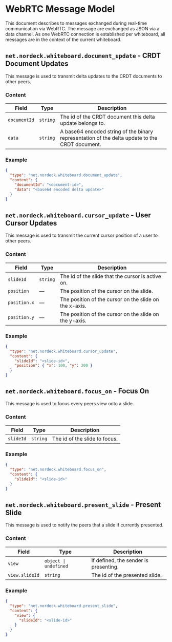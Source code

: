 # WebRTC Message Model

This document describes to messages exchanged during real-time communication via WebRTC.
The message are exchanged as JSON via a data channel.
As one WebRTC connection is established per whiteboard, all messages are in the context of the current whiteboard.

## `net.nordeck.whiteboard.document_update` - CRDT Document Updates

This message is used to transmit delta updates to the CRDT documents to other peers.

### Content

| Field        | Type     | Description                                                                                    |
| ------------ | -------- | ---------------------------------------------------------------------------------------------- |
| `documentId` | `string` | The id of the CRDT document this delta update belongs to.                                      |
| `data`       | `string` | A base64 encoded string of the binary representation of the delta update to the CRDT document. |

### Example

```json
{
  "type": "net.nordeck.whiteboard.document_update",
  "content": {
    "documentId": "<document-id>",
    "data": "<base64 encoded delta update>"
  }
}
```

## `net.nordeck.whiteboard.cursor_update` - User Cursor Updates

This message is used to transmit the current cursor position of a user to other peers.

### Content

| Field        | Type     | Description                                            |
| ------------ | -------- | ------------------------------------------------------ |
| `slideId`    | `string` | The id of the slide that the cursor is active on.      |
| `position`   | ––       | The position of the cursor on the slide.               |
| `position.x` | ––       | The position of the cursor on the slide on the x-axis. |
| `position.y` | ––       | The position of the cursor on the slide on the y-axis. |

### Example

```json
{
  "type": "net.nordeck.whiteboard.cursor_update",
  "content": {
    "slideId": "<slide-id>",
    "position": { "x": 100, "y": 200 }
  }
}
```

## `net.nordeck.whiteboard.focus_on` - Focus On

This message is used to focus every peers view onto a slide.

### Content

| Field     | Type     | Description                   |
| --------- | -------- | ----------------------------- |
| `slideId` | `string` | The id of the slide to focus. |

### Example

```json
{
  "type": "net.nordeck.whiteboard.focus_on",
  "content": {
    "slideId": "<slide-id>"
  }
}
```

## `net.nordeck.whiteboard.present_slide` - Present Slide

This message is used to notify the peers that a slide if currently presented.

### Content

| Field          | Type                  | Description                           |
| -------------- | --------------------- | ------------------------------------- |
| `view`         | `object \| undefined` | If defined, the sender is presenting. |
| `view.slideId` | `string`              | The id of the presented slide.        |

### Example

```json
{
  "type": "net.nordeck.whiteboard.present_slide",
  "content": {
    "view": {
      "slideId": "<slide-id>"
    }
  }
}
```
